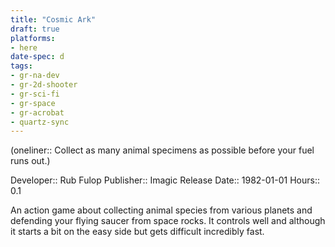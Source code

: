 ```yaml
---
title: "Cosmic Ark"
draft: true
platforms:
- here
date-spec: d
tags:
- gr-na-dev
- gr-2d-shooter
- gr-sci-fi 
- gr-space 
- gr-acrobat 
- quartz-sync
---
```


(oneliner:: Collect as many animal specimens as possible before your fuel runs out.)

Developer:: Rub Fulop
Publisher:: Imagic
Release Date:: 1982-01-01
Hours:: 0.1

An action game about collecting animal species from various planets and defending your flying saucer from space rocks. It controls well and although it starts a bit on the easy side but gets difficult incredibly fast.